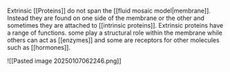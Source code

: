 Extrinsic [[Proteins]] do not span the [[fluid mosaic model|membrane]]. Instead they are found on one side of the membrane or the other and sometimes they are attached to [[intrinsic proteins]]. Extrinsic proteins have a range of functions. some play a structural role within the membrane while others can act as [[enzymes]] and some are receptors for other molecules such as [[hormones]]. 

![[Pasted image 20250107062246.png]]